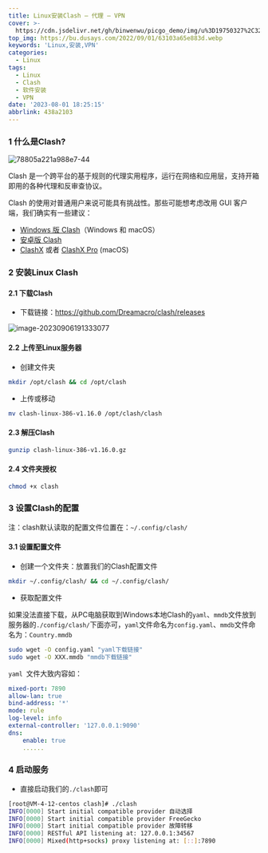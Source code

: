```yaml
---
title: Linux安装Clash – 代理 – VPN
cover: >-
  https://cdn.jsdelivr.net/gh/binwenwu/picgo_demo/img/u%3D19750327%2C3266188780%26fm%3D253%26fmt%3Dauto%26app%3D138%26f%3DJPEG
top_img: https://bu.dusays.com/2022/09/01/63103a65e883d.webp
keywords: 'Linux,安装,VPN'
categories:
  - Linux
tags:
  - Linux
  - Clash
  - 软件安装
  - VPN
date: '2023-08-01 18:25:15'
abbrlink: 438a2103
---
```


### 1 什么是Clash?

![78805a221a988e7-44](https://cdn.jsdelivr.net/gh/binwenwu/picgo_demo/img/78805a221a988e7-44.png)



Clash 是一个跨平台的基于规则的代理实用程序，运行在网络和应用层，支持开箱即用的各种代理和反审查协议。

Clash 的使用对普通用户来说可能具有挑战性。那些可能想考虑改用 GUI 客户端，我们确实有一些建议：

- [Windows 版 Clash](https://github.com/Fndroid/clash_for_windows_pkg/releases)（Windows 和 macOS）
- [安卓版 Clash](https://github.com/Kr328/ClashForAndroid)
- [ClashX](https://github.com/yichengchen/clashX) 或者 [ClashX Pro](https://install.appcenter.ms/users/clashx/apps/clashx-pro/distribution_groups/public) (macOS)



### 2 安装Linux Clash

#### 2.1 下载Clash

- 下载链接：https://github.com/Dreamacro/clash/releases

![image-20230906191333077](https://cdn.jsdelivr.net/gh/binwenwu/picgo_demo/img/image-20230906191333077.png)



#### 2.2 上传至Linux服务器

- 创建文件夹

```BASH
mkdir /opt/clash && cd /opt/clash
```

- 上传或移动

```BASH
mv clash-linux-386-v1.16.0 /opt/clash/clash
```



#### 2.3 解压Clash

```BASH
gunzip clash-linux-386-v1.16.0.gz
```



#### 2.4 文件夹授权

```BASH
chmod +x clash
```



### 3 设置Clash的配置

注：clash默认读取的配置文件位置在：`~/.config/clash/`

#### 3.1 设置配置文件

- 创建一个文件夹：放置我们的Clash配置文件

```BASH
mkdir ~/.config/clash/ && cd ~/.config/clash/ 
```

- 获取配置文件

如果没法直接下载，从PC电脑获取到Windows本地Clash的`yaml`、`mmdb`文件放到服务器的`./config/clash/`下面亦可，`yaml`文件命名为`config.yaml`、`mmdb`文件命名为：`Country.mmdb`

```BASH
sudo wget -O config.yaml "yaml下载链接"
sudo wget -O XXX.mmdb "mmdb下载链接"
```

`yaml `文件大致内容如：

```yaml
mixed-port: 7890
allow-lan: true
bind-address: '*'
mode: rule
log-level: info
external-controller: '127.0.0.1:9090'
dns:
    enable: true
    ......
```



### 4 启动服务

- 直接启动我们的`./clash`即可

```bash
[root@VM-4-12-centos clash]# ./clash 
INFO[0000] Start initial compatible provider 自动选择       
INFO[0000] Start initial compatible provider FreeGecko  
INFO[0000] Start initial compatible provider 故障转移       
INFO[0000] RESTful API listening at: 127.0.0.1:34567    
INFO[0000] Mixed(http+socks) proxy listening at: [::]:7890
```

